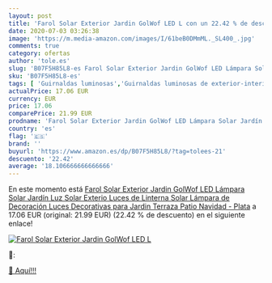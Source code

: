 ```yaml
---
layout: post
title: 'Farol Solar Exterior Jardin GolWof LED L con un 22.42 % de descuento'
date: 2020-07-03 03:26:38
image: 'https://m.media-amazon.com/images/I/61beB0DMmML._SL400_.jpg'
comments: true
category: ofertas
author: 'tole.es'
slug: 'B07F5H85L8-es Farol Solar Exterior Jardin GolWof LED Lámpara Solar...'
sku: 'B07F5H85L8-es'
tags: [ 'Guirnaldas luminosas','Guirnaldas luminosas de exterior-interior','Guirnaldas luminosas de interior','Iluminación','navidad', ]
actualPrice: 17.06 EUR
currency: EUR
price: 17.06
comparePrice: 21.99 EUR
prodname: 'Farol Solar Exterior Jardin GolWof LED Lámpara Solar Jardín Luz Solar Exterio Luces de Linterna Solar Lámpara de Decoración Luces Decorativas para Jardin Terraza Patio Navidad - Plata'
country: 'es'
flag: '🇪🇸'
brand: ''
buyurl: 'https://www.amazon.es/dp/B07F5H85L8/?tag=tolees-21'
descuento: '22.42'
average: '18.106666666666666'
---
```


En este momento está [Farol Solar Exterior Jardin GolWof LED Lámpara Solar Jardín Luz Solar Exterio Luces de Linterna Solar Lámpara de Decoración Luces Decorativas para Jardin Terraza Patio Navidad - Plata](https://www.amazon.es/dp/B07F5H85L8/?tag=tolees-21) a 17.06 EUR (original: 21.99 EUR) (22.42 %  de descuento) en el siguiente enlace!

[![Farol Solar Exterior Jardin GolWof LED L](https://m.media-amazon.com/images/I/61beB0DMmML._SL400_.jpg)](https://www.amazon.es/dp/B07F5H85L8/?tag=tolees-21)

🔎:


[🛒 Aquí!!!](https://www.amazon.es/dp/B07F5H85L8/?tag=tolees-21)
